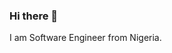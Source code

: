 ### Hi there 👋

I am Software Engineer from Nigeria.
<!--
**Abubakarharuna10/Abubakarharuna10** is a ✨ _special_ ✨ repository because its `README.md` (this file) appears on your GitHub profile.


## 📬 Get in touch

- Twitter: [https://twitter.com/Abbanso1][3]
- Web: [https://Abba.abbaharuna.repl.co][1]
- LinkedIn: [https://www.linkedin.com/in/abubakarharuna10][2]


Here are some ideas to get you started:

- 🔭 I’m currently working on ...
- 🌱 I’m currently learning ...
- 👯 I’m looking to collaborate on ...
- 🤔 I’m looking for help with ...
- 💬 Ask me about ...
- 📫 How to reach me: ...
- 😄 Pronouns: ...
- ⚡ Fun fact: ...
-->
